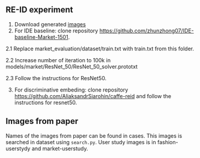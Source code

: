 ## RE-ID experiment 
1. Download generated [images](https://yadi.sk/d/8quChtr63Raeof)
2. For IDE baseline: clone repository https://github.com/zhunzhong07/IDE-baseline-Market-1501.

2.1 Replace market_evaluation/dataset/train.txt with train.txt from this folder.

2.2 Increase number of iteration to 100k in models/market/ResNet_50/ResNet_50_solver.prototxt

2.3 Follow the instructions for ResNet50.

3. For discriminative embeding: clone repository https://github.com/AliaksandrSiarohin/caffe-reid and follow the instructions for resnet50.



## Images from paper
Names of the images from paper can be found in cases. This images is searched in dataset using ```search.py```.
User study images is in fashion-userstydy and market-userstudy.
